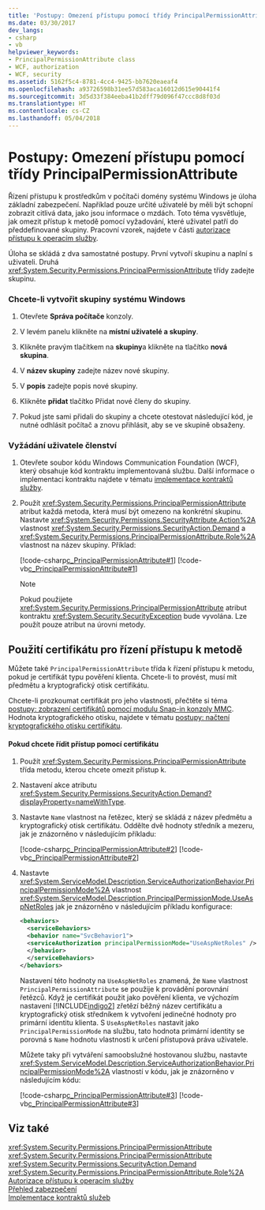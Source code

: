 ```yaml
---
title: 'Postupy: Omezení přístupu pomocí třídy PrincipalPermissionAttribute'
ms.date: 03/30/2017
dev_langs:
- csharp
- vb
helpviewer_keywords:
- PrincipalPermissionAttribute class
- WCF, authorization
- WCF, security
ms.assetid: 5162f5c4-8781-4cc4-9425-bb7620eaeaf4
ms.openlocfilehash: a93726598b31ee57d583aca16012d615e90441f4
ms.sourcegitcommit: 3d5d33f384eeba41b2dff79d096f47ccc8d8f03d
ms.translationtype: HT
ms.contentlocale: cs-CZ
ms.lasthandoff: 05/04/2018
---
```

# <a name="how-to-restrict-access-with-the-principalpermissionattribute-class"></a>Postupy: Omezení přístupu pomocí třídy PrincipalPermissionAttribute
Řízení přístupu k prostředkům v počítači domény systému Windows je úloha základní zabezpečení. Například pouze určité uživatelé by měli být schopní zobrazit citlivá data, jako jsou informace o mzdách. Toto téma vysvětluje, jak omezit přístup k metodě pomocí vyžadování, které uživatel patří do předdefinované skupiny. Pracovní vzorek, najdete v části [autorizace přístupu k operacím služby](../../../docs/framework/wcf/samples/authorizing-access-to-service-operations.md).  
  
 Úloha se skládá z dva samostatné postupy. První vytvoří skupinu a naplní s uživateli. Druhá <xref:System.Security.Permissions.PrincipalPermissionAttribute> třídy zadejte skupinu.  
  
### <a name="to-create-a-windows-group"></a>Chcete-li vytvořit skupiny systému Windows  
  
1.  Otevřete **Správa počítače** konzoly.  
  
2.  V levém panelu klikněte na **místní uživatelé a skupiny**.  
  
3.  Klikněte pravým tlačítkem na **skupiny**a klikněte na tlačítko **nová skupina**.  
  
4.  V **název skupiny** zadejte název nové skupiny.  
  
5.  V **popis** zadejte popis nové skupiny.  
  
6.  Klikněte **přidat** tlačítko Přidat nové členy do skupiny.  
  
7.  Pokud jste sami přidali do skupiny a chcete otestovat následující kód, je nutné odhlásit počítač a znovu přihlásit, aby se ve skupině obsaženy.  
  
### <a name="to-demand-user-membership"></a>Vyžádání uživatele členství  
  
1.  Otevřete soubor kódu Windows Communication Foundation (WCF), který obsahuje kód kontraktu implementovaná službu. Další informace o implementaci kontraktu najdete v tématu [implementace kontraktů služby](../../../docs/framework/wcf/implementing-service-contracts.md).  
  
2.  Použít <xref:System.Security.Permissions.PrincipalPermissionAttribute> atribut každá metoda, která musí být omezeno na konkrétní skupinu. Nastavte <xref:System.Security.Permissions.SecurityAttribute.Action%2A> vlastnost <xref:System.Security.Permissions.SecurityAction.Demand> a <xref:System.Security.Permissions.PrincipalPermissionAttribute.Role%2A> vlastnost na název skupiny. Příklad:  
  
     [!code-csharp[c_PrincipalPermissionAttribute#1](../../../samples/snippets/csharp/VS_Snippets_CFX/c_principalpermissionattribute/cs/source.cs#1)]
     [!code-vb[c_PrincipalPermissionAttribute#1](../../../samples/snippets/visualbasic/VS_Snippets_CFX/c_principalpermissionattribute/vb/source.vb#1)]  
  
    > [!NOTE]
    >  Pokud použijete <xref:System.Security.Permissions.PrincipalPermissionAttribute> atribut kontraktu <xref:System.Security.SecurityException> bude vyvolána. Lze použít pouze atribut na úrovni metody.  
  
## <a name="using-a-certificate-to-control-access-to-a-method"></a>Použití certifikátu pro řízení přístupu k metodě  
 Můžete také `PrincipalPermissionAttribute` třída k řízení přístupu k metodu, pokud je certifikát typu pověření klienta. Chcete-li to provést, musí mít předmětu a kryptografický otisk certifikátu.  
  
 Chcete-li prozkoumat certifikát pro jeho vlastnosti, přečtěte si téma [postupy: zobrazení certifikátů pomocí modulu Snap-in konzoly MMC](../../../docs/framework/wcf/feature-details/how-to-view-certificates-with-the-mmc-snap-in.md). Hodnota kryptografického otisku, najdete v tématu [postupy: načtení kryptografického otisku certifikátu](../../../docs/framework/wcf/feature-details/how-to-retrieve-the-thumbprint-of-a-certificate.md).  
  
#### <a name="to-control-access-using-a-certificate"></a>Pokud chcete řídit přístup pomocí certifikátu  
  
1.  Použít <xref:System.Security.Permissions.PrincipalPermissionAttribute> třída metodu, kterou chcete omezit přístup k.  
  
2.  Nastavení akce atributu <xref:System.Security.Permissions.SecurityAction.Demand?displayProperty=nameWithType>.  
  
3.  Nastavte `Name` vlastnost na řetězec, který se skládá z název předmětu a kryptografický otisk certifikátu. Oddělte dvě hodnoty středník a mezeru, jak je znázorněno v následujícím příkladu:  
  
     [!code-csharp[c_PrincipalPermissionAttribute#2](../../../samples/snippets/csharp/VS_Snippets_CFX/c_principalpermissionattribute/cs/source.cs#2)]
     [!code-vb[c_PrincipalPermissionAttribute#2](../../../samples/snippets/visualbasic/VS_Snippets_CFX/c_principalpermissionattribute/vb/source.vb#2)]  
  
4.  Nastavte <xref:System.ServiceModel.Description.ServiceAuthorizationBehavior.PrincipalPermissionMode%2A> vlastnost <xref:System.ServiceModel.Description.PrincipalPermissionMode.UseAspNetRoles> jak je znázorněno v následujícím příkladu konfigurace:  
  
    ```xml  
    <behaviors>  
      <serviceBehaviors>  
      <behavior name="SvcBehavior1">  
      <serviceAuthorization principalPermissionMode="UseAspNetRoles" />  
      </behavior>  
      </serviceBehaviors>  
    </behaviors>  
    ```  
  
     Nastavení této hodnoty na `UseAspNetRoles` znamená, že `Name` vlastnost `PrincipalPermissionAttribute` se použije k provádění porovnání řetězců. Když je certifikát použit jako pověření klienta, ve výchozím nastavení [!INCLUDE[indigo2](../../../includes/indigo2-md.md)] zřetězí běžný název certifikátu a kryptografický otisk středníkem k vytvoření jedinečné hodnoty pro primární identitu klienta. S `UseAspNetRoles` nastavit jako `PrincipalPermissionMode` na službu, tato hodnota primární identity se porovná s `Name` hodnotu vlastnosti k určení přístupová práva uživatele.  
  
     Můžete taky při vytváření samoobslužné hostovanou službu, nastavte <xref:System.ServiceModel.Description.ServiceAuthorizationBehavior.PrincipalPermissionMode%2A> vlastností v kódu, jak je znázorněno v následujícím kódu:  
  
     [!code-csharp[c_PrincipalPermissionAttribute#3](../../../samples/snippets/csharp/VS_Snippets_CFX/c_principalpermissionattribute/cs/source.cs#3)]
     [!code-vb[c_PrincipalPermissionAttribute#3](../../../samples/snippets/visualbasic/VS_Snippets_CFX/c_principalpermissionattribute/vb/source.vb#3)]  
  
## <a name="see-also"></a>Viz také  
 <xref:System.Security.Permissions.PrincipalPermissionAttribute>  
 <xref:System.Security.Permissions.PrincipalPermissionAttribute>  
 <xref:System.Security.Permissions.SecurityAction.Demand>  
 <xref:System.Security.Permissions.PrincipalPermissionAttribute.Role%2A>  
 [Autorizace přístupu k operacím služby](../../../docs/framework/wcf/samples/authorizing-access-to-service-operations.md)  
 [Přehled zabezpečení](../../../docs/framework/wcf/feature-details/security-overview.md)  
 [Implementace kontraktů služeb](../../../docs/framework/wcf/implementing-service-contracts.md)
